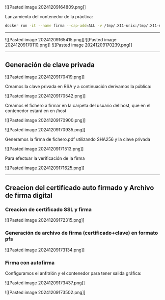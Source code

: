 
![[Pasted image 20241209164809.png]]

Lanzamiento del contenedor de la práctica:

``` bash
docker run -it --name firma --cap-add=ALL -v /tmp/.X11-unix:/tmp/.X11-unix -v ~:/host --env DISPLAY=$DISPLAY --hostname=firma debian bash
```

---

![[Pasted image 20241209165415.png]]![[Pasted image 20241209170110.png]]
![[Pasted image 20241209170239.png]]

---
## Generación de clave privada

![[Pasted image 20241209170419.png]]

Creamos la clave privada en RSA y a continuación derivamos la pública:

![[Pasted image 20241209170542.png]]

Creamos el fichero a firmar en la carpeta del usuario del host, que en el contenedor estará en en /host

![[Pasted image 20241209170900.png]]

![[Pasted image 20241209170935.png]]

Generamos la firma de fichero.pdf utilizando SHA256 y la clave privada 

![[Pasted image 20241209171513.png]]

Para efectuar la verificación de la firma

![[Pasted image 20241209171625.png]]

---
## Creacion del certificado auto firmado y Archivo de firma digital

### Creacion de certificado SSL y firma

![[Pasted image 20241209172315.png]]

### Generación de archivo de firma (certificado+clave) en formato pfs

![[Pasted image 20241209173134.png]]

### Firma con autofirma

Configuramos el anfitrión y el contenedor para tener salida gráfica:

![[Pasted image 20241209173437.png]]

![[Pasted image 20241209173502.png]]
